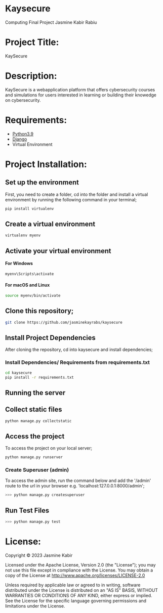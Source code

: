 # Kaysecure
Computing Final Project
Jasmine Kabir Rabiu

# Project Title: 
KaySecure

# Description: 
KaySecure is a webapplication platform that offers cybersecurity courses and simulations for users interested in learning or building their knowedge on cybersecurity.

# Requirements: 
- [Python3.9](https://www.python.org)
- [Django](https://docs.djangoproject.com/en/4.2/)
- Virtual Environment

# Project Installation:

## Set up the environment 
First, you need to create a folder, cd into the folder and install a virtual environment by running the following command in your terminal; 
```bash
pip install virtualenv
```
## Create a virtual environment
```bash
virtualenv myenv
```
## Activate your virtual environment
#### For Windows
```bash
myenv\Scripts\activate
```
#### For macOS and Linux
```bash
source myenv/bin/activate
```
## Clone this repository; 
```bash
git clone https://github.com/jasminekayrabs/kaysecure
```
## Install Project Dependencies
After cloning the repository, cd into kaysecure and install dependencies;

### Install Dependencies/ Requirements from requirements.txt
```bash
cd kaysecure
pip install -r requirements.txt
```
## Running the server
## Collect static files 
```bash
python manage.py collectstatic
```
## Access the project
To access the project on your local server; 
```bash
python manage.py runserver
```
### Create Superuser (admin)
To access the admin site, run the command below and add the '/admin' route to the url in your browser e.g. 'localhost:127.0.0.1:8000/admin';
```bash
>>> python manage.py createsuperuser
``` 
## Run Test Files
```bash
>>> python manage.py test
``` 

# License:
Copyright © 2023 Jasmine Kabir

Licensed under the Apache License, Version 2.0 (the "License"); you may not use this file except in compliance with the License. You may obtain a copy of the License at http://www.apache.org/licenses/LICENSE-2.0

Unless required by applicable law or agreed to in writing, software distributed under the License is distributed on an "AS IS" BASIS, WITHOUT WARRANTIES OR CONDITIONS OF ANY KIND, either express or implied. See the License for the specific language governing permissions and limitations under the License.

